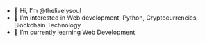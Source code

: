- 👋 Hi, I’m @thelivelysoul
- 👀 I’m interested in Web development, Python, Cryptocurrencies, Blockchain Technology
- 🌱 I’m currently learning Web Development

<!---
crazycoderman/crazycoderman is a ✨ special ✨ repository because its `README.md` (this file) appears on your GitHub profile.
You can click the Preview link to take a look at your changes.
--->
